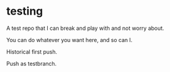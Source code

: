 # testing
A test repo that I can break and play with and not worry about.

You can do whatever you want here, and so can I.




Historical first push.

Push as testbranch.
